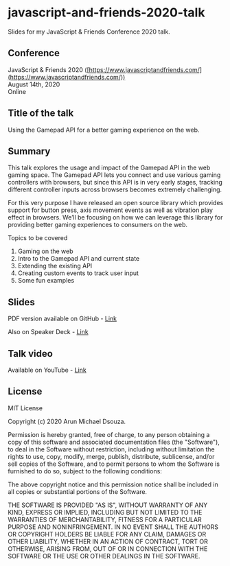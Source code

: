 # javascript-and-friends-2020-talk
Slides for my JavaScript &amp; Friends Conference 2020 talk.

## Conference
JavaScript & Friends 2020 ([https://www.javascriptandfriends.com/](https://www.javascriptandfriends.com/))
<br/>
August 14th, 2020
<br/>
Online

## Title of the talk
Using the Gamepad API for a better gaming experience on the web.

## Summary
This talk explores the usage and impact of the Gamepad API in the web gaming space. The Gamepad API lets you connect and use various gaming controllers with browsers, but since this API is in very early stages, tracking different controller inputs across browsers becomes extremely challenging.

For this very purpose I have released an open source library which provides support for button press, axis movement events as well as vibration play effect in browsers. We’ll be focusing on how we can leverage this library for providing better gaming experiences to consumers on the web.

Topics to be covered

1. Gaming on the web
2. Intro to the Gamepad API and current state
3. Extending the existing API
4. Creating custom events to track user input
5. Some fun examples

## Slides
PDF version available on GitHub - 
[Link](https://github.com/ArunMichaelDsouza/javascript-and-friends-2020-talk/blob/master/slides/Using%20the%20gamepad%20API%20for%20a%20better%20gaming%20experience%20on%20the%20web.pdf)

Also on Speaker Deck - 
[Link](https://speakerdeck.com/arunmichaeldsouza/using-the-gamepad-api-for-a-better-gaming-experience-on-the-web)

## Talk video
Available on YouTube -
[Link]()

## License
MIT License

Copyright (c) 2020 Arun Michael Dsouza.

Permission is hereby granted, free of charge, to any person obtaining a copy
of this software and associated documentation files (the "Software"), to deal
in the Software without restriction, including without limitation the rights
to use, copy, modify, merge, publish, distribute, sublicense, and/or sell
copies of the Software, and to permit persons to whom the Software is
furnished to do so, subject to the following conditions:

The above copyright notice and this permission notice shall be included in all
copies or substantial portions of the Software.

THE SOFTWARE IS PROVIDED "AS IS", WITHOUT WARRANTY OF ANY KIND, EXPRESS OR
IMPLIED, INCLUDING BUT NOT LIMITED TO THE WARRANTIES OF MERCHANTABILITY,
FITNESS FOR A PARTICULAR PURPOSE AND NONINFRINGEMENT. IN NO EVENT SHALL THE
AUTHORS OR COPYRIGHT HOLDERS BE LIABLE FOR ANY CLAIM, DAMAGES OR OTHER
LIABILITY, WHETHER IN AN ACTION OF CONTRACT, TORT OR OTHERWISE, ARISING FROM,
OUT OF OR IN CONNECTION WITH THE SOFTWARE OR THE USE OR OTHER DEALINGS IN THE
SOFTWARE.